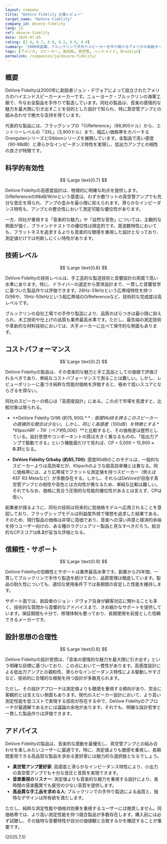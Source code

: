 ```yaml
---
layout: company
title: "DeVore Fidelity 企業レビュー"
target_name: "DeVore Fidelity"
company_id: devore-fidelity
lang: ja
ref: devore-fidelity
date: 2025-07-05
rating: [3.4, 0.7, 0.8, 0.2, 0.9, 0.8]
summary: "2000年創業、ブルックリンで手作りスピーカーを作り続けるアメリカの高級オーディオメーカー。創設者ジョン・デヴォアの音楽的な感性に基づく設計は、特に真空管アンプとの組み合わせで高い評価を得ています。技術的な完成度は高く、信頼性も優秀ですが、価格は非常に高額で、純粋な測定性能だけを見ると同価格帯の競合他社製品に劣る場合があります。音楽への愛情を重視するユーザーには魅力的な選択肢です。"
tags: [アメリカ, スピーカー, 高効率, 真空管, ハンドメイド, Brooklyn]
permalink: /companies/ja/devore-fidelity/
---
```


## 概要

DeVore Fidelityは2000年に創設者ジョン・デヴォアによって設立されたアメリカのハイエンドスピーカーメーカーです。ニューヨーク・ブルックリンの海軍工廠で、今なお全製品を手作りで製造しています。同社の製品は、音楽の感情的な魅力を最大限に引き出すことを目的とした設計で知られ、特に真空管アンプとの組み合わせで絶大な支持を得ています。

代表的な製品には、フラッグシップの「O/Reference」（88,900ドル）から、エントリーレベルの「3XL」（3,900ドル）まで、幅広い価格帯をカバーするOrangutanシリーズとGibbonシリーズを展開しています。全製品で高い感度（90-98dB）と滑らかなインピーダンス特性を実現し、低出力アンプとの相性の良さが特徴です。

## 科学的有効性

$$ \Large \text{0.7} $$

DeVore Fidelityの高感度設計は、物理的に明確な利点を提供します。O/Referenceの98dB/W/mという感度は、わずか数ワットの真空管アンプでも充分な音圧を得られ、アンプの歪みを最小限に抑えられます。滑らかなインピーダンス特性も、アンプとの整合性において測定可能な優位性があります。

一方、同社が重視する「音楽的な魅力」や「自然な音色」については、主観的な側面が強く、ブラインドテストでの優位性は限定的です。周波数特性においても、フラットネスを追求するよりも音楽的な聴感を重視した設計となっており、測定値だけでは判断しにくい特性があります。

## 技術レベル

$$ \Large \text{0.8} $$

DeVore Fidelityの技術レベルは、手工芸的な製造技術と音響設計の両面で高い水準にあります。特に、ドライバーの選定から筐体設計まで、一貫した音響哲学に基づいた製品作りは評価できます。26Hz-31kHzという広帯域特性を持つO/96や、15Hz-50kHzという超広帯域のO/Referenceなど、技術的な完成度は高レベルです。

ブルックリンの自社工場での手作り製造により、品質のばらつきは最小限に抑えられ、木工技術や仕上げの品質も業界最高水準です。ただし、最先端の測定技術や革新的な材料技術においては、大手メーカーに比べて保守的な側面もあります。

## コストパフォーマンス

$$ \Large \text{0.2} $$

DeVore Fidelityの製品は、その音楽的な魅力と手工芸品としての価値で評価されるべきであり、単純なコストパフォーマンスで測ることは難しい。しかし、レビューポリシーに基づき純粋な性能対価格を評価すると、極めて低いスコアとならざるを得ない。

同社のスピーカーの核心は「高感度設計」にある。この点で市場を見渡すと、比較対象は限られる。

- **DeVore Fidelity O/96 (約$15,900)**: 感度96dBを誇るこのスピーカーの直接的な競合は少ない。しかし、同じく高感度（100dB）を特徴とする**Klipsch RF-7 III（ペア約$5,000）**と比較すると、その価格差は歴然としている。設計思想やコンポーネントの質は大きく異なるものの、「低出力アンプで駆動できる」という機能面だけで見れば、CP = 5,000 ÷ 15,900 ≈ **0.31**となる。

- **DeVore Fidelity O/baby (約$5,700)**: 感度90dBのこのモデルは、一般的なスピーカーよりは高効率だが、Klipschのような超高効率機とは異なる。同じ価格帯には、より広帯域でフラットな測定値を持つスピーカー（例えば KEF R3 Metaなど）が多数存在する。しかし、それらはDeVoreが目指す真空管アンプとの相性や音色とは方向性が異なるため、単純な比較は難しい。それでもなお、価格に見合う圧倒的な性能的優位性があるとは言えず、CPは低い。

創業者が語るように、同社の技術は将来的に低価格モデルへ応用されることを意図しており、フラッグシップモデルは利益度外視で理想を追求した結果である。そのため、現行製品の価格は非常に高価であり、音楽への深い共感と経済的余裕を持つユーザー向けの、ある種のラグジュアリー製品と見なすべきだろう。総合的なCPスコアは**0.2**が妥当な評価となる。

## 信頼性・サポート

$$ \Large \text{0.9} $$

DeVore Fidelityの信頼性とサポートは業界最高水準です。創業から25年間、一貫してブルックリンで手作り製造を続けており、品質管理は徹底しています。製品の耐久性についても、適切な使用条件下では長期間の安定した性能を維持します。

サポート面では、創設者のジョン・デヴォア自身が顧客対応に関わることも多く、技術的な質問から音響的なアドバイスまで、きめ細かなサポートを提供しています。保証期間も十分で、修理体制も整っており、長期使用を前提とした信頼できるメーカーです。

## 設計思想の合理性

$$ \Large \text{0.8} $$

DeVore Fidelityの設計思想は、「音楽の感情的な魅力を最大限に引き出す」という明確な目標に基づいており、この点において一貫性があります。高感度設計による低出力アンプとの親和性、滑らかなインピーダンス特性による駆動しやすさなど、技術的に合理的な根拠を持つ設計が多数見られます。

ただし、その設計アプローチは測定値よりも聴感を重視する傾向があり、完全に客観的とは言えない側面もあります。現代のスピーカー設計において、より高い測定性能を低コストで実現する技術が存在する中で、DeVore Fidelityのアプローチが最適解であるかには議論の余地があります。それでも、明確な設計哲学と一貫した製品作りは評価できます。

## アドバイス

DeVore Fidelityの製品は、音楽的な感動を最優先し、真空管アンプとの組み合わせを楽しみたいユーザーに最適です。特に、測定値よりも聴感を重視し、長期間愛用できる高品質な製品を求める愛好家には魅力的な選択肢となるでしょう。

- **真空管アンプ愛好家**: 高感度と滑らかなインピーダンス特性により、小出力の真空管アンプでも十分な音圧と音質を実現できます。
- **音楽重視のリスナー**: 測定値よりも音楽的な魅力を重視する設計により、長時間の音楽鑑賞でも疲労の少ない音質を提供します。
- **高品質な手工品を求める人**: ブルックリンでの手作り製造による品質と、独特なデザインは所有欲を満たします。

ただし、純粋な測定性能や価格対効果を重視するユーザーには推奨しません。同価格帯では、より高い測定性能を持つ競合製品が多数存在します。購入前には必ず試聴し、その独特な音響特性が自分の価値観と合致するかを確認することが重要です。

(2025.7.5)
